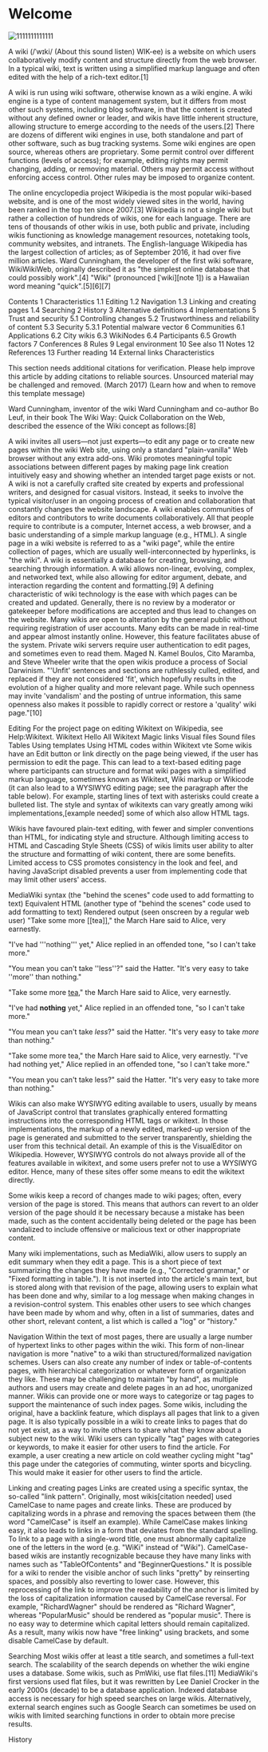 <!-- TITLE: Home -->
<!-- SUBTITLE: A quick summary of Home -->

# Welcome

![1111111111111](/uploads/test/1111111111111.png "1111111111111")

A wiki (/ˈwɪki/ (About this sound listen) WIK-ee) is a website on which users collaboratively modify content and structure directly from the web browser. In a typical wiki, text is written using a simplified markup language and often edited with the help of a rich-text editor.[1]

A wiki is run using wiki software, otherwise known as a wiki engine. A wiki engine is a type of content management system, but it differs from most other such systems, including blog software, in that the content is created without any defined owner or leader, and wikis have little inherent structure, allowing structure to emerge according to the needs of the users.[2] There are dozens of different wiki engines in use, both standalone and part of other software, such as bug tracking systems. Some wiki engines are open source, whereas others are proprietary. Some permit control over different functions (levels of access); for example, editing rights may permit changing, adding, or removing material. Others may permit access without enforcing access control. Other rules may be imposed to organize content.

The online encyclopedia project Wikipedia is the most popular wiki-based website, and is one of the most widely viewed sites in the world, having been ranked in the top ten since 2007.[3] Wikipedia is not a single wiki but rather a collection of hundreds of wikis, one for each language. There are tens of thousands of other wikis in use, both public and private, including wikis functioning as knowledge management resources, notetaking tools, community websites, and intranets. The English-language Wikipedia has the largest collection of articles; as of September 2016, it had over five million articles. Ward Cunningham, the developer of the first wiki software, WikiWikiWeb, originally described it as "the simplest online database that could possibly work".[4] "Wiki" (pronounced [ˈwiki][note 1]) is a Hawaiian word meaning "quick".[5][6][7]


Contents
1	Characteristics
1.1	Editing
1.2	Navigation
1.3	Linking and creating pages
1.4	Searching
2	History
3	Alternative definitions
4	Implementations
5	Trust and security
5.1	Controlling changes
5.2	Trustworthiness and reliability of content
5.3	Security
5.3.1	Potential malware vector
6	Communities
6.1	Applications
6.2	City wikis
6.3	WikiNodes
6.4	Participants
6.5	Growth factors
7	Conferences
8	Rules
9	Legal environment
10	See also
11	Notes
12	References
13	Further reading
14	External links
Characteristics

This section needs additional citations for verification. Please help improve this article by adding citations to reliable sources. Unsourced material may be challenged and removed. (March 2017) (Learn how and when to remove this template message)

Ward Cunningham, inventor of the wiki
Ward Cunningham and co-author Bo Leuf, in their book The Wiki Way: Quick Collaboration on the Web, described the essence of the Wiki concept as follows:[8]

A wiki invites all users—not just experts—to edit any page or to create new pages within the wiki Web site, using only a standard "plain-vanilla" Web browser without any extra add-ons.
Wiki promotes meaningful topic associations between different pages by making page link creation intuitively easy and showing whether an intended target page exists or not.
A wiki is not a carefully crafted site created by experts and professional writers, and designed for casual visitors. Instead, it seeks to involve the typical visitor/user in an ongoing process of creation and collaboration that constantly changes the website landscape.
A wiki enables communities of editors and contributors to write documents collaboratively. All that people require to contribute is a computer, Internet access, a web browser, and a basic understanding of a simple markup language (e.g., HTML). A single page in a wiki website is referred to as a "wiki page", while the entire collection of pages, which are usually well-interconnected by hyperlinks, is "the wiki". A wiki is essentially a database for creating, browsing, and searching through information. A wiki allows non-linear, evolving, complex, and networked text, while also allowing for editor argument, debate, and interaction regarding the content and formatting.[9] A defining characteristic of wiki technology is the ease with which pages can be created and updated. Generally, there is no review by a moderator or gatekeeper before modifications are accepted and thus lead to changes on the website. Many wikis are open to alteration by the general public without requiring registration of user accounts. Many edits can be made in real-time and appear almost instantly online. However, this feature facilitates abuse of the system. Private wiki servers require user authentication to edit pages, and sometimes even to read them. Maged N. Kamel Boulos, Cito Maramba, and Steve Wheeler write that the open wikis produce a process of Social Darwinism. "'Unfit' sentences and sections are ruthlessly culled, edited, and replaced if they are not considered 'fit', which hopefully results in the evolution of a higher quality and more relevant page. While such openness may invite 'vandalism' and the posting of untrue information, this same openness also makes it possible to rapidly correct or restore a 'quality' wiki page."[10]

Editing
For the project page on editing Wikitext on Wikipedia, see Help:Wikitext.
Wikitext
Hello
All Wikitext
Magic links
Visual files
Sound files
Tables
Using templates
Using HTML codes within Wikitext
vte
Some wikis have an Edit button or link directly on the page being viewed, if the user has permission to edit the page. This can lead to a text-based editing page where participants can structure and format wiki pages with a simplified markup language, sometimes known as Wikitext, Wiki markup or Wikicode (it can also lead to a WYSIWYG editing page; see the paragraph after the table below). For example, starting lines of text with asterisks could create a bulleted list. The style and syntax of wikitexts can vary greatly among wiki implementations,[example needed] some of which also allow HTML tags.

Wikis have favoured plain-text editing, with fewer and simpler conventions than HTML, for indicating style and structure. Although limiting access to HTML and Cascading Style Sheets (CSS) of wikis limits user ability to alter the structure and formatting of wiki content, there are some benefits. Limited access to CSS promotes consistency in the look and feel, and having JavaScript disabled prevents a user from implementing code that may limit other users' access.

MediaWiki syntax (the "behind the scenes" code used to add formatting to text)	Equivalent HTML (another type of "behind the scenes" code used to add formatting to text)	Rendered output (seen onscreen by a regular web user)
"Take some more [[tea]]," the March Hare said to Alice, very earnestly.

"I've had '''nothing''' yet," Alice replied in an offended tone, "so I can't take more."

"You mean you can't take ''less''?" said the Hatter. "It's very easy to take ''more'' than nothing."
<p>"Take some more <a href="/wiki/Tea" title="Tea">tea</a>," the March Hare said to Alice, very earnestly.</p>

<p>"I've had <b>nothing</b> yet," Alice replied in an offended tone, "so I can't take more."</p>

<p>"You mean you can't take <i>less</i>?" said the Hatter. "It's very easy to take <i>more</i> than nothing."</p>
"Take some more tea," the March Hare said to Alice, very earnestly.
"I've had nothing yet," Alice replied in an offended tone, "so I can't take more."

"You mean you can't take less?" said the Hatter. "It's very easy to take more than nothing."

Wikis can also make WYSIWYG editing available to users, usually by means of JavaScript control that translates graphically entered formatting instructions into the corresponding HTML tags or wikitext. In those implementations, the markup of a newly edited, marked-up version of the page is generated and submitted to the server transparently, shielding the user from this technical detail. An example of this is the VisualEditor on Wikipedia. However, WYSIWYG controls do not always provide all of the features available in wikitext, and some users prefer not to use a WYSIWYG editor. Hence, many of these sites offer some means to edit the wikitext directly.

Some wikis keep a record of changes made to wiki pages; often, every version of the page is stored. This means that authors can revert to an older version of the page should it be necessary because a mistake has been made, such as the content accidentally being deleted or the page has been vandalized to include offensive or malicious text or other inappropriate content.

Many wiki implementations, such as MediaWiki, allow users to supply an edit summary when they edit a page. This is a short piece of text summarizing the changes they have made (e.g., "Corrected grammar," or "Fixed formatting in table."). It is not inserted into the article's main text, but is stored along with that revision of the page, allowing users to explain what has been done and why, similar to a log message when making changes in a revision-control system. This enables other users to see which changes have been made by whom and why, often in a list of summaries, dates and other short, relevant content, a list which is called a "log" or "history."

Navigation
Within the text of most pages, there are usually a large number of hypertext links to other pages within the wiki. This form of non-linear navigation is more "native" to a wiki than structured/formalized navigation schemes. Users can also create any number of index or table-of-contents pages, with hierarchical categorization or whatever form of organization they like. These may be challenging to maintain "by hand", as multiple authors and users may create and delete pages in an ad hoc, unorganized manner. Wikis can provide one or more ways to categorize or tag pages to support the maintenance of such index pages. Some wikis, including the original, have a backlink feature, which displays all pages that link to a given page. It is also typically possible in a wiki to create links to pages that do not yet exist, as a way to invite others to share what they know about a subject new to the wiki. Wiki users can typically "tag" pages with categories or keywords, to make it easier for other users to find the article. For example, a user creating a new article on cold weather cycling might "tag" this page under the categories of commuting, winter sports and bicycling. This would make it easier for other users to find the article.

Linking and creating pages
Links are created using a specific syntax, the so-called "link pattern". Originally, most wikis[citation needed] used CamelCase to name pages and create links. These are produced by capitalizing words in a phrase and removing the spaces between them (the word "CamelCase" is itself an example). While CamelCase makes linking easy, it also leads to links in a form that deviates from the standard spelling. To link to a page with a single-word title, one must abnormally capitalize one of the letters in the word (e.g. "WiKi" instead of "Wiki"). CamelCase-based wikis are instantly recognizable because they have many links with names such as "TableOfContents" and "BeginnerQuestions." It is possible for a wiki to render the visible anchor of such links "pretty" by reinserting spaces, and possibly also reverting to lower case. However, this reprocessing of the link to improve the readability of the anchor is limited by the loss of capitalization information caused by CamelCase reversal. For example, "RichardWagner" should be rendered as "Richard Wagner", whereas "PopularMusic" should be rendered as "popular music". There is no easy way to determine which capital letters should remain capitalized. As a result, many wikis now have "free linking" using brackets, and some disable CamelCase by default.

Searching
Most wikis offer at least a title search, and sometimes a full-text search. The scalability of the search depends on whether the wiki engine uses a database. Some wikis, such as PmWiki, use flat files.[11] MediaWiki's first versions used flat files, but it was rewritten by Lee Daniel Crocker in the early 2000s (decade) to be a database application. Indexed database access is necessary for high speed searches on large wikis. Alternatively, external search engines such as Google Search can sometimes be used on wikis with limited searching functions in order to obtain more precise results.

History